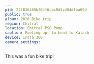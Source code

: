 ```yaml
---
pid: 22f836460bf04f6cac9d5cd84dfba69d
public: true
album: 2020 Bike trip
region: Chitral
location: Chitral PSO Pump
caption: Fueling up, to head to Kalash
device: Insta 360
camera_settings: 
---
```

This was a fun bike trip!
